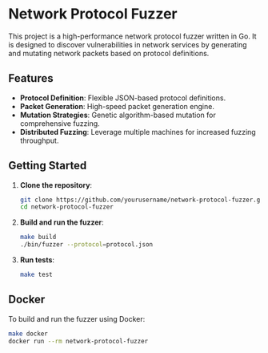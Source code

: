 # Network Protocol Fuzzer

This project is a high-performance network protocol fuzzer written in Go. It is designed to discover vulnerabilities in network services by generating and mutating network packets based on protocol definitions.

## Features

- **Protocol Definition**: Flexible JSON-based protocol definitions.
- **Packet Generation**: High-speed packet generation engine.
- **Mutation Strategies**: Genetic algorithm-based mutation for comprehensive fuzzing.
- **Distributed Fuzzing**: Leverage multiple machines for increased fuzzing throughput.

## Getting Started

1. **Clone the repository**:
    ```sh
    git clone https://github.com/yourusername/network-protocol-fuzzer.git
    cd network-protocol-fuzzer
    ```

2. **Build and run the fuzzer**:
    ```sh
    make build
    ./bin/fuzzer --protocol=protocol.json
    ```

3. **Run tests**:
    ```sh
    make test
    ```

## Docker

To build and run the fuzzer using Docker:

```sh
make docker
docker run --rm network-protocol-fuzzer
